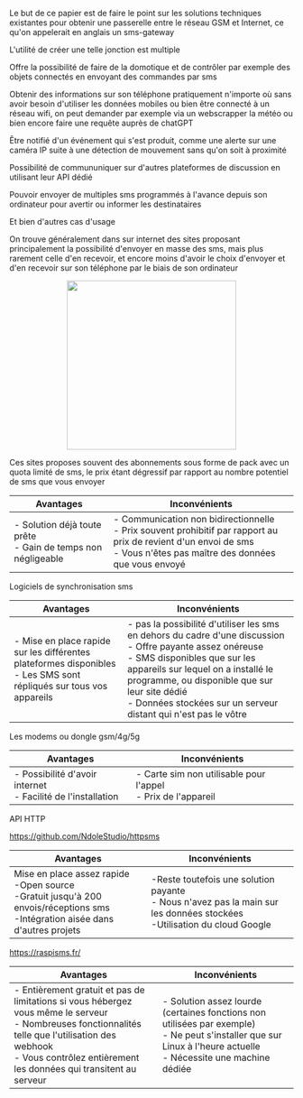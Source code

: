
Le but de ce papier est de faire le point sur les solutions techniques existantes pour obtenir une passerelle entre le réseau GSM et Internet, ce qu'on appelerait en anglais un sms-gateway

L'utilité de créer une telle jonction est multiple

Offre la possibilité de faire de la domotique et de contrôler par exemple des objets connectés en envoyant des commandes par sms

Obtenir des informations sur son téléphone pratiquement n'importe où sans avoir besoin d'utiliser les données mobiles ou bien être connecté à un réseau wifi, on peut demander par exemple via un webscrapper la météo ou bien encore faire une requête auprès de chatGPT

Être notifié d'un événement qui s'est produit, comme une alerte sur une caméra IP suite à une détection de mouvement sans qu'on soit à proximité

Possibilité de commununiquer sur d'autres plateformes de discussion en utilisant leur API dédié

Pouvoir envoyer de multiples sms programmés à l'avance depuis son ordinateur pour avertir ou informer les destinataires

Et bien d'autres cas d'usage

On trouve généralement dans sur internet des sites proposant principalement la possibilité d'envoyer en masse des sms, mais plus rarement celle d'en recevoir, et encore moins d'avoir le choix d'envoyer et d'en recevoir sur son téléphone par le biais de son ordinateur

<p align="center"><img style="float:center" src="http://i.imgur.com/sqgvTpf.png"  width="300px"/></p>

Ces sites proposes souvent des abonnements sous forme de pack avec un quota limité de sms, le prix étant dégressif par rapport au nombre potentiel de sms que vous envoyer

|  Avantages | Inconvénients  |
| - |  -|
| - Solution déjà toute prête<br> - Gain de temps non négligeable|  - Communication non bidirectionnelle<br> - Prix souvent prohibitif par rapport au prix de revient d'un envoi de sms<br> - Vous n'êtes pas maître des données que vous envoyé|




Logiciels de synchronisation sms

|  Avantages | Inconvénients  |
| - |  -|
|  - Mise en place rapide sur les différentes plateformes disponibles <br>- Les SMS sont répliqués sur tous vos appareils|- pas la possibilité d'utiliser les sms en dehors du cadre d'une discussion<br>- Offre payante assez onéreuse<br>- SMS disponibles que sur les appareils sur lequel on a installé le programme, ou disponible que sur leur site dédié<br>- Données stockées sur un serveur distant qui n'est pas le vôtre| 


Les modems ou dongle gsm/4g/5g

|  Avantages | Inconvénients  |
| - |  -|
|  - Possibilité d'avoir internet <br>- Facilité de l'installation|- Carte sim non utilisable pour l'appel<br>- Prix de l'appareil| 


API HTTP

https://github.com/NdoleStudio/httpsms


|  Avantages | Inconvénients  |
| - |  -|
| Mise en place assez rapide<br> -Open source<br> -Gratuit jusqu'à 200 envois/réceptions sms<br> -Intégration aisée dans d'autres projets|  -Reste toutefois une solution payante <br> - Nous n'avez pas la main sur les données stockées <br> -Utilisation du cloud Google|



https://raspisms.fr/

|  Avantages | Inconvénients  |
| - |  -|
| - Entièrement gratuit et pas de limitations si vous hébergez vous même le serveur<br> - Nombreuses fonctionnalités telle que l'utilisation des webhook<br> - Vous contrôlez entièrement les données qui transitent au serveur|  - Solution assez lourde (certaines fonctions non utilisées par exemple)<br> - Ne peut s'installer que sur Linux à l'heure actuelle<br> - Nécessite une machine dédiée|






